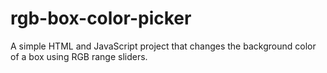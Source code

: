 # rgb-box-color-picker
A simple HTML and JavaScript project that changes the background color of a box using RGB range sliders.

